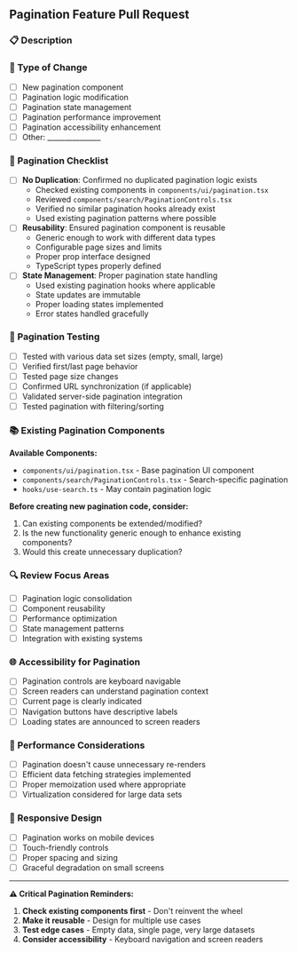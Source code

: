 ## Pagination Feature Pull Request

### 📋 Description
<!-- Describe the pagination-related functionality being added/modified -->

### 🔄 Type of Change
- [ ] New pagination component
- [ ] Pagination logic modification
- [ ] Pagination state management
- [ ] Pagination performance improvement
- [ ] Pagination accessibility enhancement
- [ ] Other: _______________

### 📄 Pagination Checklist
- [ ] **No Duplication**: Confirmed no duplicated pagination logic exists
  - Checked existing components in `components/ui/pagination.tsx`
  - Reviewed `components/search/PaginationControls.tsx`
  - Verified no similar pagination hooks already exist
  - Used existing pagination patterns where possible
- [ ] **Reusability**: Ensured pagination component is reusable
  - Generic enough to work with different data types
  - Configurable page sizes and limits
  - Proper prop interface designed
  - TypeScript types properly defined
- [ ] **State Management**: Proper pagination state handling
  - Used existing pagination hooks where applicable
  - State updates are immutable
  - Proper loading states implemented
  - Error states handled gracefully

### 🧪 Pagination Testing
- [ ] Tested with various data set sizes (empty, small, large)
- [ ] Verified first/last page behavior
- [ ] Tested page size changes
- [ ] Confirmed URL synchronization (if applicable)
- [ ] Validated server-side pagination integration
- [ ] Tested pagination with filtering/sorting

### 📚 Existing Pagination Components
<!-- Review these existing components before creating new ones -->

**Available Components:**
- `components/ui/pagination.tsx` - Base pagination UI component
- `components/search/PaginationControls.tsx` - Search-specific pagination
- `hooks/use-search.ts` - May contain pagination logic

**Before creating new pagination code, consider:**
1. Can existing components be extended/modified?
2. Is the new functionality generic enough to enhance existing components?
3. Would this create unnecessary duplication?

### 🔍 Review Focus Areas
- [ ] Pagination logic consolidation
- [ ] Component reusability
- [ ] Performance optimization
- [ ] State management patterns
- [ ] Integration with existing systems

### 🌐 Accessibility for Pagination
- [ ] Pagination controls are keyboard navigable
- [ ] Screen readers can understand pagination context
- [ ] Current page is clearly indicated
- [ ] Navigation buttons have descriptive labels
- [ ] Loading states are announced to screen readers

### 🎯 Performance Considerations
- [ ] Pagination doesn't cause unnecessary re-renders
- [ ] Efficient data fetching strategies implemented
- [ ] Proper memoization used where appropriate
- [ ] Virtualization considered for large data sets

### 📱 Responsive Design
- [ ] Pagination works on mobile devices
- [ ] Touch-friendly controls
- [ ] Proper spacing and sizing
- [ ] Graceful degradation on small screens

---

**⚠️ Critical Pagination Reminders:**
1. **Check existing components first** - Don't reinvent the wheel
2. **Make it reusable** - Design for multiple use cases
3. **Test edge cases** - Empty data, single page, very large datasets
4. **Consider accessibility** - Keyboard navigation and screen readers
